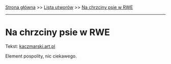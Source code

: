 [Strona główna](../index.md) >> [Lista utworów](../list.md) >> [Na chrzciny psie w RWE](334.md)

---

# Na chrzciny psie w RWE

Tekst: [kaczmarski.art.pl](https://www.kaczmarski.art.pl/tworczosc/wiersze/na-chrzciny-psie-w-rwe/)

Element pospolity, nic ciekawego.